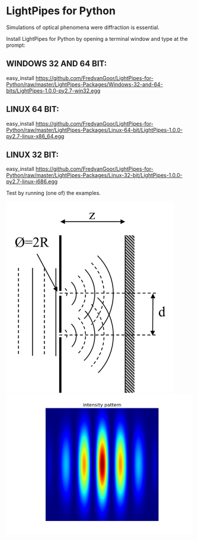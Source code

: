 # LightPipes for Python
Simulations of optical phenomena were diffraction is essential.


Install LightPipes for Python by opening a terminal window and type at the prompt:

WINDOWS 32 AND 64 BIT:
----------------------

easy_install https://github.com/FredvanGoor/LightPipes-for-Python/raw/master/LightPipes-Packages/Windows-32-and-64-bits/LightPipes-1.0.0-py2.7-win32.egg

LINUX 64 BIT:
-------------

easy_install https://github.com/FredvanGoor/LightPipes-for-Python/raw/master/LightPipes-Packages/Linux-64-bit/LightPipes-1.0.0-py2.7-linux-x86_64.egg

LINUX 32 BIT:
-------------

easy_install https://github.com/FredvanGoor/LightPipes-for-Python/raw/master/LightPipes-Packages/Linux-32-bit/LightPipes-1.0.0-py2.7-linux-i686.egg

Test by running (one of) the examples.

![](Examples/twoholes.png)![](Examples/twoholesPattern.png)
